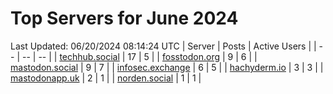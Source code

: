 # Top Servers for June 2024
Last Updated: 06/20/2024 08:14:24 UTC
| Server | Posts | Active Users |
| -- | -- | -- |
| [techhub.social](https://techhub.social/tags/PowerShell) | 17 | 5 |
| [fosstodon.org](https://fosstodon.org/tags/PowerShell) | 9 | 6 |
| [mastodon.social](https://mastodon.social/tags/PowerShell) | 9 | 7 |
| [infosec.exchange](https://infosec.exchange/tags/PowerShell) | 6 | 5 |
| [hachyderm.io](https://hachyderm.io/tags/PowerShell) | 3 | 3 |
| [mastodonapp.uk](https://mastodonapp.uk/tags/PowerShell) | 2 | 1 |
| [norden.social](https://norden.social/tags/PowerShell) | 1 | 1 |
